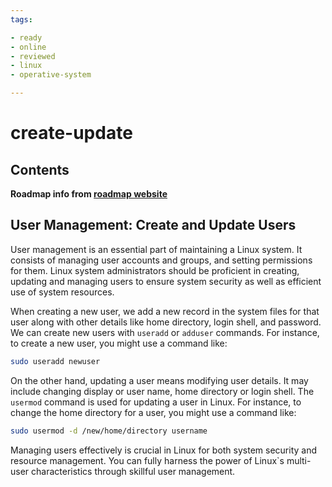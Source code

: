 ```yaml
---
tags:

- ready
- online
- reviewed
- linux
- operative-system

---
```


# create-update

## Contents

__Roadmap info from [roadmap website](https://roadmap.sh/linux/user-management/create-update)__

## User Management: Create and Update Users

User management is an essential part of maintaining a Linux system. It consists of managing user accounts and groups, and setting permissions for them. Linux system administrators should be proficient in creating, updating and managing users to ensure system security as well as efficient use of system resources.

When creating a new user, we add a new record in the system files for that user along with other details like home directory, login shell, and password. We can create new users with `useradd` or `adduser` commands. For instance, to create a new user, you might use a command like:

```bash
sudo useradd newuser

```

On the other hand, updating a user means modifying user details. It may include changing display or user name, home directory or login shell. The `usermod` command is used for updating a user in Linux. For instance, to change the home directory for a user, you might use a command like:

```bash
sudo usermod -d /new/home/directory username

```

Managing users effectively is crucial in Linux for both system security and resource management. You can fully harness the power of Linux`s multi-user characteristics through skillful user management.
